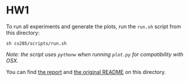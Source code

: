 # HW1

To run all experiments and generate the plots, run the `run.sh` script from this directory:

```sh cs285/scripts/run.sh```

*Note: the script uses `pythonw` when running `plot.py` for compatibility with OSX.*

You can find [the report](./report.pdf) and [the original README](./README.txt) on this directory.
